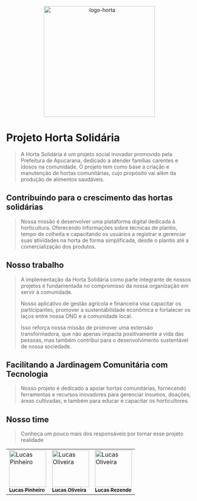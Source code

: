 <div align="center">
  <img src="https://github.com/user-attachments/assets/d5a82a1a-27d9-445a-b05b-fe39fa3c3988" alt="logo-horta" width="300" height="300">
</div>

# Projeto Horta Solidária

> A Horta Solidária é um projeto social inovador promovido pela Prefeitura de Apucarana, dedicado a atender famílias carentes e idosos na comunidade. O projeto tem como base a criação e manutenção de hortas comunitárias, cujo propósito vai além da produção de alimentos saudáveis.

## Contribuindo para o crescimento das hortas solidárias

> Nossa missão é desenvolver uma plataforma digital dedicada à horticultura. Oferecendo informações sobre técnicas de plantio, tempo de colheita e capacitando os usuários a registrar e gerenciar suas atividades na horta de forma simplificada, desde o plantio até a comercialização dos produtos.

## Nosso trabalho

> A implementação da Horta Solidária como parte integrante de nossos projetos é fundamentada no compromisso da nossa organização em servir à comunidade.
>
> Nosso aplicativo de gestão agrícola e financeira visa capacitar os participantes, promover a sustentabilidade econômica e fortalecer os laços entre nossa ONG e a comunidade local.
>
> Isso reforça nossa missão de promover uma extensão transformadora, que não apenas impacta positivamente a vida das pessoas, mas também contribui para o desenvolvimento sustentável de nossa sociedade.

## Facilitando a Jardinagem Comunitária com Tecnologia

> Nosso projeto é dedicado a apoiar hortas comunitárias, fornecendo ferramentas e recursos inovadores para gerenciar insumos, doações, áreas cultivadas, e também para educar e capacitar os horticultores.

## Nosso time

> Conheça um pouco mais dos responsáveis por tornar esse projeto realidade

<table>
  <tr>
    <td>
      <a href="https://github.com/p1nheiros">
        <img src="https://avatars.githubusercontent.com/u/124714182?v=4" width="100px;" alt="Lucas Pinheiro"/><br>
        <sub>
          <b>Lucas Pinheiro</b>
        </sub>
      </a>
    </td>
    <td>
      <a href="https://github.com/oliveeiralucas">
        <img src="https://avatars.githubusercontent.com/u/124714081?v=4" width="100px;" alt="Lucas Oliveira"/><br>
        <sub>
          <b>Lucas Oliveira</b>
        </sub>
      </a>
    </td>
    <td>
      <a href="https://github.com/LucasRezendeUnifill">
        <img src="https://avatars.githubusercontent.com/u/126525607?v=4" width="100px;" alt="Lucas Oliveira"/><br>
        <sub>
          <b>Lucas Rezende</b>
        </sub>
      </a>
    </td>
  </tr>
</table>
